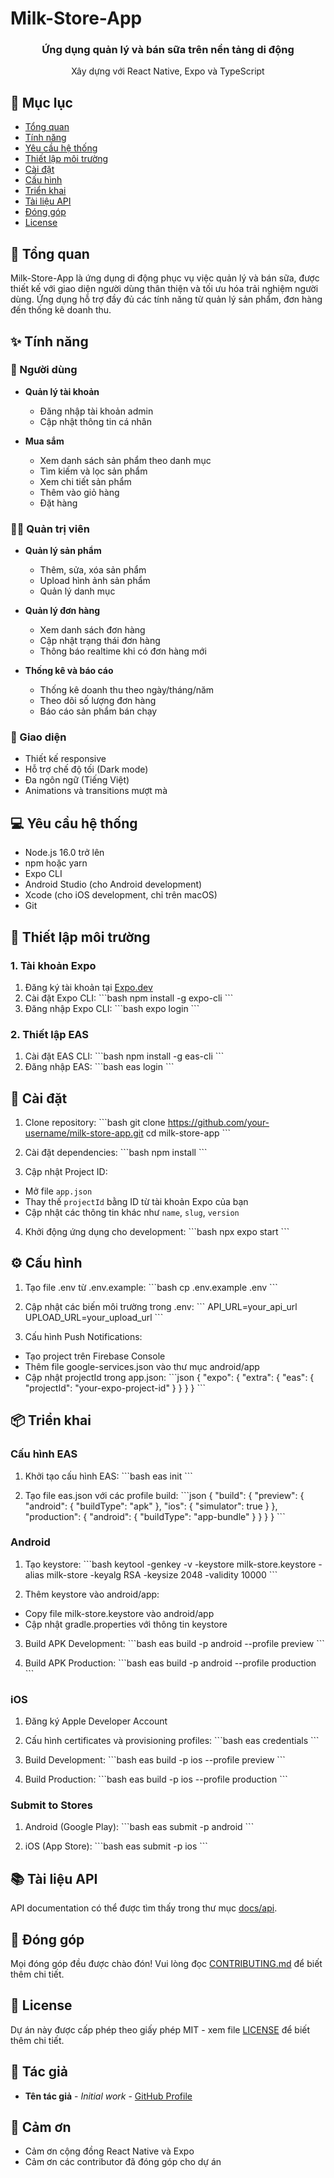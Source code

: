 # Milk-Store-App

<div align="center">
  <h3>Ứng dụng quản lý và bán sữa trên nền tảng di động</h3>
  <p>Xây dựng với React Native, Expo và TypeScript</p>
</div>

## 📝 Mục lục

- [Tổng quan](#tổng-quan)
- [Tính năng](#tính-năng)
- [Yêu cầu hệ thống](#yêu-cầu-hệ-thống)
- [Thiết lập môi trường](#thiết-lập-môi-trường)
- [Cài đặt](#cài-đặt)
- [Cấu hình](#cấu-hình)
- [Triển khai](#triển-khai)
- [Tài liệu API](#tài-liệu-api)
- [Đóng góp](#đóng-góp)
- [License](#license)

## 🎯 Tổng quan

Milk-Store-App là ứng dụng di động phục vụ việc quản lý và bán sữa, được thiết kế với giao diện người dùng thân thiện và tối ưu hóa trải nghiệm người dùng. Ứng dụng hỗ trợ đầy đủ các tính năng từ quản lý sản phẩm, đơn hàng đến thống kê doanh thu.

## ✨ Tính năng

### 👥 Người dùng
- **Quản lý tài khoản**
  - Đăng nhập tài khoản admin
  - Cập nhật thông tin cá nhân

- **Mua sắm**
  - Xem danh sách sản phẩm theo danh mục
  - Tìm kiếm và lọc sản phẩm
  - Xem chi tiết sản phẩm
  - Thêm vào giỏ hàng
  - Đặt hàng

### 👨‍💼 Quản trị viên
- **Quản lý sản phẩm**
  - Thêm, sửa, xóa sản phẩm
  - Upload hình ảnh sản phẩm
  - Quản lý danh mục

- **Quản lý đơn hàng**
  - Xem danh sách đơn hàng
  - Cập nhật trạng thái đơn hàng
  - Thông báo realtime khi có đơn hàng mới

- **Thống kê và báo cáo**
  - Thống kê doanh thu theo ngày/tháng/năm
  - Theo dõi số lượng đơn hàng
  - Báo cáo sản phẩm bán chạy

### 🎨 Giao diện
- Thiết kế responsive
- Hỗ trợ chế độ tối (Dark mode)
- Đa ngôn ngữ (Tiếng Việt)
- Animations và transitions mượt mà

## 💻 Yêu cầu hệ thống

- Node.js 16.0 trở lên
- npm hoặc yarn
- Expo CLI
- Android Studio (cho Android development)
- Xcode (cho iOS development, chỉ trên macOS)
- Git

## 🔧 Thiết lập môi trường

### 1. Tài khoản Expo
1. Đăng ký tài khoản tại [Expo.dev](https://expo.dev)
2. Cài đặt Expo CLI:
\`\`\`bash
npm install -g expo-cli
\`\`\`
3. Đăng nhập Expo CLI:
\`\`\`bash
expo login
\`\`\`

### 2. Thiết lập EAS
1. Cài đặt EAS CLI:
\`\`\`bash
npm install -g eas-cli
\`\`\`
2. Đăng nhập EAS:
\`\`\`bash
eas login
\`\`\`

## 🚀 Cài đặt

1. Clone repository:
\`\`\`bash
git clone https://github.com/your-username/milk-store-app.git
cd milk-store-app
\`\`\`

2. Cài đặt dependencies:
\`\`\`bash
npm install
\`\`\`

3. Cập nhật Project ID:
- Mở file `app.json`
- Thay thế `projectId` bằng ID từ tài khoản Expo của bạn
- Cập nhật các thông tin khác như `name`, `slug`, `version`

4. Khởi động ứng dụng cho development:
\`\`\`bash
npx expo start
\`\`\`

## ⚙️ Cấu hình

1. Tạo file .env từ .env.example:
\`\`\`bash
cp .env.example .env
\`\`\`

2. Cập nhật các biến môi trường trong .env:
\`\`\`
API_URL=your_api_url
UPLOAD_URL=your_upload_url
\`\`\`

3. Cấu hình Push Notifications:
- Tạo project trên Firebase Console
- Thêm file google-services.json vào thư mục android/app
- Cập nhật projectId trong app.json:
\`\`\`json
{
  "expo": {
    "extra": {
      "eas": {
        "projectId": "your-expo-project-id"
      }
    }
  }
}
\`\`\`

## 📦 Triển khai

### Cấu hình EAS
1. Khởi tạo cấu hình EAS:
\`\`\`bash
eas init
\`\`\`

2. Tạo file eas.json với các profile build:
\`\`\`json
{
  "build": {
    "preview": {
      "android": {
        "buildType": "apk"
      },
      "ios": {
        "simulator": true
      }
    },
    "production": {
      "android": {
        "buildType": "app-bundle"
      }
    }
  }
}
\`\`\`

### Android
1. Tạo keystore:
\`\`\`bash
keytool -genkey -v -keystore milk-store.keystore -alias milk-store -keyalg RSA -keysize 2048 -validity 10000
\`\`\`

2. Thêm keystore vào android/app:
- Copy file milk-store.keystore vào android/app
- Cập nhật gradle.properties với thông tin keystore

3. Build APK Development:
\`\`\`bash
eas build -p android --profile preview
\`\`\`

4. Build APK Production:
\`\`\`bash
eas build -p android --profile production
\`\`\`

### iOS
1. Đăng ký Apple Developer Account
2. Cấu hình certificates và provisioning profiles:
\`\`\`bash
eas credentials
\`\`\`

3. Build Development:
\`\`\`bash
eas build -p ios --profile preview
\`\`\`

4. Build Production:
\`\`\`bash
eas build -p ios --profile production
\`\`\`

### Submit to Stores
1. Android (Google Play):
\`\`\`bash
eas submit -p android
\`\`\`

2. iOS (App Store):
\`\`\`bash
eas submit -p ios
\`\`\`

## 📚 Tài liệu API

API documentation có thể được tìm thấy trong thư mục [docs/api](docs/api).

## 🤝 Đóng góp

Mọi đóng góp đều được chào đón! Vui lòng đọc [CONTRIBUTING.md](CONTRIBUTING.md) để biết thêm chi tiết.

## 📄 License

Dự án này được cấp phép theo giấy phép MIT - xem file [LICENSE](LICENSE) để biết thêm chi tiết.

## 👥 Tác giả

- **Tên tác giả** - *Initial work* - [GitHub Profile](https://github.com/username)

## 🙏 Cảm ơn

- Cảm ơn cộng đồng React Native và Expo
- Cảm ơn các contributor đã đóng góp cho dự án
